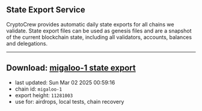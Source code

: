 ## State Export Service
CryptoCrew provides automatic daily state exports for all chains we validate. State export files can be used as genesis files and are a snapshot of the current blockchain state, including all validators, accounts, balances and delegations.

---
**Download: [migaloo-1 state export](https://dl-eu2.ccvalidators.com/SERVICE/migaloo/migaloo-1_export_11281003.json)**
---

- last updated: Sun Mar 02 2025 00:59:16
- chain id: `migaloo-1`
- export height: `11281003`
- use for: airdrops, local tests, chain recovery
